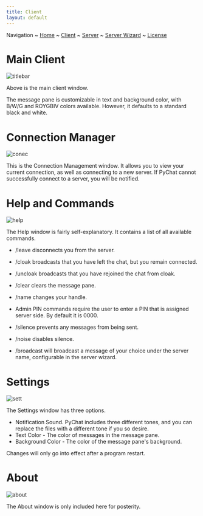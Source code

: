 ```yaml
---
title: Client
layout: default
---
```

Navigation ~ [Home](README.md) ~ [Client](CLIENT.md) ~ [Server](SERVER.md) ~ [Server Wizard](WIZARD.md) ~ [License](CREDITS.md)

# Main Client
![titlebar](https://imgur.com/6md8I57.png)

Above is the main client window.

The message pane is customizable in text and background color, with B/W/G and ROYGBIV colors available. However, it defaults to a standard black and white.

# Connection Manager
![conec](https://imgur.com/F98chbp.png)

This is the Connection Management window. It allows you to view your current connection, as well as connecting to a new server. If PyChat cannot successfully connect to a server, you will be notified.

# Help and Commands
![help](https://imgur.com/2T9ZrkQ.png)

The Help window is fairly self-explanatory. It contains a list of all available commands.

- /leave disconnects you from the server.
- /cloak broadcasts that you have left the chat, but you remain connected.
- /uncloak broadcasts that you have rejoined the chat from cloak.
- /clear clears the message pane.
- /name changes your handle.

- Admin PIN commands require the user to enter a PIN that is assigned server side. By default it is 0000.

- /silence prevents any messages from being sent.
- /noise disables silence.
- /broadcast will broadcast a message of your choice under the server name, configurable in the server wizard.

# Settings
![sett](https://imgur.com/rnrqZuh.png)

The Settings window has three options.

- Notification Sound. PyChat includes three different tones, and you can replace the files with a different tone if you so desire.
- Text Color - The color of messages in the message pane.
- Background Color - The color of the message pane's background.

Changes will only go into effect after a program restart.

# About
![about](https://imgur.com/rfn89ih.png)

  The About window is only included here for posterity.
